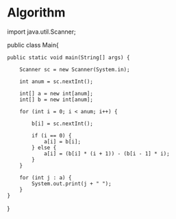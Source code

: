 # Algorithm

import java.util.Scanner;

public class Main{

	public static void main(String[] args) {

		Scanner sc = new Scanner(System.in);

		int anum = sc.nextInt();

		int[] a = new int[anum];
		int[] b = new int[anum];

		for (int i = 0; i < anum; i++) {

			b[i] = sc.nextInt();

			if (i == 0) {
				a[i] = b[i];
			} else {
				a[i] = (b[i] * (i + 1)) - (b[i - 1] * i);
			}
		}

		for (int j : a) {
			System.out.print(j + " ");
		}
	}
}
